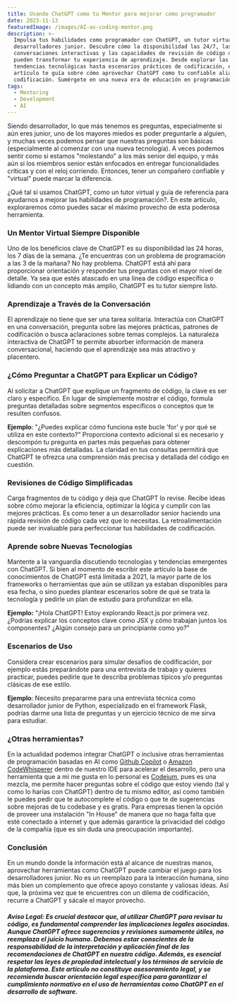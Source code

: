 ```yaml
---
title: Usando ChatGPT como tu Mentor para mejorar como programador
date: 2023-11-13
featuredImage: /images/AI-as-coding-mentor.png
description: >-
  Impulsa tus habilidades como programador con ChatGPT, un tutor virtual para
  desarrolladores junior. Descubre cómo la disponibilidad las 24/7, las
  conversaciones interactivas y las capacidades de revisión de código de ChatGPT
  pueden transformar tu experiencia de aprendizaje. Desde explorar las últimas
  tendencias tecnológicas hasta escenarios prácticos de codificación, este
  artículo te guía sobre cómo aprovechar ChatGPT como tu confiable aliado en la
  codificación. Sumérgete en una nueva era de educación en programación
tags:
  - Mentoring
  - Development
  - AI
---
```


Siendo desarrollador, lo que más tenemos es preguntas, especialmente si aún eres junior, uno de los mayores miedos es poder preguntarle a alguien, y muchas veces podemos pensar que nuestras preguntas son básicas (especialmente al comenzar con una nueva tecnología).  A veces podemos sentir como si estamos "molestando" a los más senior del equipo, y más aún si los miembros senior están enfocados en entregar funcionalidades críticas y con el reloj corriendo.  Entonces, tener un compañero confiable y "virtual" puede marcar la diferencia.

¿Qué tal si usamos ChatGPT, como un tutor virtual y guía de referencia para ayudarnos a mejorar las habilidades de programación?. En este artículo, exploraremos cómo puedes sacar el máximo provecho de esta poderosa herramienta.

### Un Mentor Virtual Siempre Disponible

Uno de los beneficios clave de ChatGPT es su disponibilidad las 24 horas, los 7 días de la semana. ¿Te encuentras con un problema de programación a las 3 de la mañana? No hay problema. ChatGPT está ahí para proporcionar orientación y responder tus preguntas con el mayor nivel de detalle. Ya sea que estés atascado en una línea de código específica o lidiando con un concepto más amplio, ChatGPT es tu tutor siempre listo.

### Aprendizaje a Través de la Conversación

El aprendizaje no tiene que ser una tarea solitaria. Interactúa con ChatGPT en una conversación, pregunta sobre las mejores prácticas, patrones de codificación o busca aclaraciones sobre temas complejos. La naturaleza interactiva de ChatGPT te permite absorber información de manera conversacional, haciendo que el aprendizaje sea más atractivo y placentero.

### ¿Cómo Preguntar a ChatGPT para Explicar un Código?

Al solicitar a ChatGPT que explique un fragmento de código, la clave es ser claro y específico. En lugar de simplemente mostrar el código, formula preguntas detalladas sobre segmentos específicos o conceptos que te resulten confusos.

**Ejemplo**: "¿Puedes explicar cómo funciona este bucle 'for' y por qué se utiliza en este contexto?" Proporciona contexto adicional si es necesario y descompón tu pregunta en partes más pequeñas para obtener explicaciones más detalladas. La claridad en tus consultas permitirá que ChatGPT te ofrezca una comprensión más precisa y detallada del código en cuestión.

### Revisiones de Código Simplificadas

Carga fragmentos de tu código y deja que ChatGPT lo revise. Recibe ideas sobre cómo mejorar la eficiencia, optimizar la lógica y cumplir con las mejores prácticas. Es como tener a un desarrollador senior haciendo una rápida revisión de código cada vez que lo necesitas. La retroalimentación puede ser invaluable para perfeccionar tus habilidades de codificación.

### Aprende sobre Nuevas Tecnologías

Mantente a la vanguardia discutiendo tecnologías y tendencias emergentes con ChatGPT. Si bien al momento de escribir este artículo la base de conocimientos de ChatGPT está limitada a 2021, la mayor parte de los frameworks o herramientas que aún se utilizan ya estaban disponibles para esa fecha, o sino puedes plantear escenarios sobre de qué se trata la tecnología y pedirle un plan de estudio para profundizar en ella.

**Ejemplo:**
"¡Hola ChatGPT! Estoy explorando React.js por primera vez. ¿Podrías explicar los conceptos clave como JSX y cómo trabajan juntos los componentes? ¿Algún consejo para un principiante como yo?"

### Escenarios de Uso

Considera crear escenarios para simular desafíos de codificación, por ejemplo estás preparándote para una entrevista de trabajo y quieres practicar, puedes pedirle que te describa problemas típicos y/o preguntas clásicas de ese estilo.

**Ejemplo**:  Necesito prepararme para una entrevista técnica como desarrollador junior de Python, especializado en el framework Flask, podrías darme una lista de preguntas y un ejercicio técnico de me sirva para estudiar.

### ¿Otras herramientas?

En la actualidad podemos integrar ChatGPT o inclusive otras herramientas de programación basadas en AI como [Github Copilot](https://github.com/features/copilot "Github Copilot") o [Amazon CodeWhisperer](https://aws.amazon.com/codewhisperer "AWS Code Whisperer") dentro de nuestro IDE para acelerar el desarrollo, pero una herramienta que a mi me gusta en lo personal es [Codeium](https://codeium.com/ "Codeium AI tool"), pues es una mezcla, me permite hacer preguntas sobre el código que estoy viendo (tal y como lo harías con ChatGPT) dentro de tu mismo editor, así como también le puedes pedir que te autocomplete el código o que te de sugerencias sobre mejoras de tu codebase y es gratis.  Para empresas tienen la opción de proveer una instalación "In House" de manera que no haga falta que esté conectado a internet y que además garantice la privacidad del código de la compañía (que es sin duda una preocupación importante).

### Conclusión

En un mundo donde la información está al alcance de nuestras manos, aprovechar herramientas como ChatGPT puede cambiar el juego para los desarrolladores junior. No es un reemplazo para la interacción humana, sino más bien un complemento que ofrece apoyo constante y valiosas ideas. Así que, la próxima vez que te encuentres con un dilema de codificación, recurre a ChatGPT y sácale el mayor provecho.

##### **Aviso Legal:**&#xA;Es crucial destacar que, al utilizar ChatGPT para revisar tu código, es fundamental comprender las implicaciones legales asociadas. Aunque ChatGPT ofrece sugerencias y revisiones sumamente útiles, no reemplaza el juicio humano.  Debemos estar conscientes de la responsabilidad de la interpretación y aplicación final de las recomendaciones de ChatGPT en nuestro código.  Además, es esencial respetar las leyes de propiedad intelectual y los términos de servicio de la plataforma.  Este artículo no constituye asesoramiento legal, y se recomienda buscar orientación legal específica para garantizar el cumplimiento normativo en el uso de herramientas como ChatGPT en el desarrollo de software.
